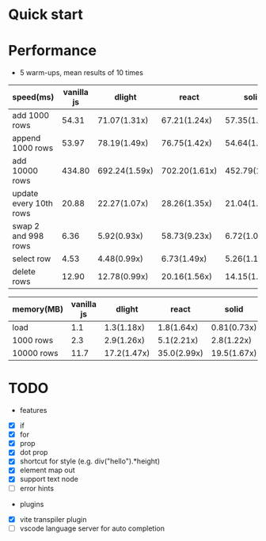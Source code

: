 
# Quick start

# Performance
* 5 warm-ups, mean results of 10 times

| speed(ms)              | vanilla js | dlight        | react         | solid         |
|------------------------|------------|---------------|---------------|---------------|
| add 1000 rows          | 54.31      | 71.07(1.31x)  | 67.21(1.24x)  | 57.35(1.06x)  |
| append 1000 rows       | 53.97      | 78.19(1.49x)  | 76.75(1.42x)  | 54.64(1.01x)  |
| add 10000 rows         | 434.80     | 692.24(1.59x) | 702.20(1.61x) | 452.79(1.04x) |
| update every 10th rows | 20.88      | 22.27(1.07x)  | 28.26(1.35x)  | 21.04(1.01x)  |
| swap 2 and 998 rows    | 6.36       | 5.92(0.93x)   | 58.73(9.23x)  | 6.72(1.05x)   |
| select row             | 4.53       | 4.48(0.99x)   | 6.73(1.49x)   | 5.26(1.16x)   |         
| delete rows            | 12.90      | 12.78(0.99x)  | 20.16(1.56x)  | 14.15(1.2x)   |

| memory(MB) | vanilla js | dlight      | react       | solid       |
|------------|------------|-------------|-------------|-------------|
| load       | 1.1        | 1.3(1.18x)  | 1.8(1.64x)  | 0.81(0.73x) |
| 1000 rows  | 2.3        | 2.9(1.26x)  | 5.1(2.21x)  | 2.8(1.22x)  |
| 10000 rows | 11.7       | 17.2(1.47x) | 35.0(2.99x) | 19.5(1.67x) |


# TODO
* features
- [x] if
- [x] for
- [x] prop
- [x] dot prop
- [x] shortcut for style (e.g. div("hello").*height)
- [x] element map out
- [x] support text node
- [ ] error hints
* plugins
- [x] vite transpiler plugin
- [ ] vscode language server for auto completion
